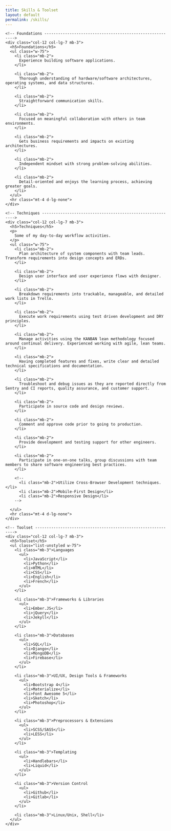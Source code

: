 ```yaml
---
title: Skills & Toolset
layout: default
permalink: /skills/
---
```


<div class="col-11 col-md-12">
  <div class="row justify-content-center">

    <!-- Foundations --------------------------------------------------------->
    <div class="col-12 col-lg-7 mb-3">
      <h5>Foundations</h5>
      <ul class="w-75">
        <li class="mb-2">
          Experience building software applications.
        </li>

        <li class="mb-2">
          Thorough understanding of hardware/software architectures, operating systems, and data structures.
        </li>

        <li class="mb-2">
          Straightforward communication skills.
        </li>

        <li class="mb-2">
          Focused on meaningful collaboration with others in team environments.
        </li>

        <li class="mb-2">
          Gets business requirements and impacts on existing architectures.
        </li>

        <li class="mb-2">
          Independent mindset with strong problem-solving abilities.
        </li>

        <li class="mb-2">
          Detail-oriented and enjoys the learning process, achieving greater goals.
        </li>
      </ul>
      <hr class="mt-4 d-lg-none">
    </div>

    <!-- Techniques ---------------------------------------------------------->
    <div class="col-12 col-lg-7 mb-3">
      <h5>Techniques</h5>
      <p>
        Some of my day-to-day workflow activities.
      </p>
      <ul class="w-75">
        <li class="mb-2">
          Plan architecture of system components with team leads. Transform requirements into design concepts and ERDs.
        </li>

        <li class="mb-2">
          Design user interface and user experience flows with designer.
        </li>

        <li class="mb-2">
          Breakdown requirements into trackable, manageable, and detailed work lists in Trello.
        </li>

        <li class="mb-2">
          Execute work requirements using test driven development and DRY principles.
        </li>

        <li class="mb-2">
          Manage activities using the KANBAN lean methodology focused around continual delivery. Experienced working with agile, lean teams.
        </li>

        <li class="mb-2">
          Having completed features and fixes, write clear and detailed technical specifications and documentation.
        </li>

        <li class="mb-2">
          Troubleshoot and debug issues as they are reported directly from Sentry and CI reports, quality assurance, and customer support.
        </li>

        <li class="mb-2">
          Participate in source code and design reviews.
        </li>

        <li class="mb-2">
          Comment and approve code prior to going to production.
        </li>

        <li class="mb-2">
          Provide development and testing support for other engineers.
        </li>

        <li class="mb-2">
          Participate in one-on-one talks, group discussions with team members to share software engineering best practices.
        </li>

        <!--
          <li class="mb-2">Utilize Cross-Browser Development techniques.</li>
          <li class="mb-2">Mobile-First Design</li>
          <li class="mb-2">Responsive Design</li>
        -->

      </ul>
      <hr class="mt-4 d-lg-none">
    </div>

    <!-- Toolset ------------------------------------------------------------->
    <div class="col-12 col-lg-7 mb-3">
      <h5>Toolset</h5>
      <ul class="list-unstyled w-75">
        <li class="mb-3">Languages
          <ul>
            <li>JavaScript</li>
            <li>Python</li>
            <li>HTML</li>
            <li>CSS</li>
            <li>English</li>
            <li>French</li>
          </ul>
        </li>

        <li class="mb-3">Frameworks & Libraries
          <ul>
            <li>Ember.JS</li>
            <li>jQuery</li>
            <li>Jekyll</li>
          </ul>
        </li>

        <li class="mb-3">Databases
          <ul>
            <li>SQL</li>
            <li>Django</li>
            <li>MongoDB</li>
            <li>Firebase</li>
          </ul>
        </li>

        <li class="mb-3">UI/UX, Design Tools & Frameworks
          <ul>
            <li>Bootstrap 4</li>
            <li>Materialize</li>
            <li>Font Awesome 5</li>
            <li>Sketch</li>
            <li>Photoshop</li>
          </ul>
        </li>

        <li class="mb-3">Preprocessors & Extensions
          <ul>
            <li>SCSS/SASS</li>
            <li>LESS</li>
          </ul>
        </li>

        <li class="mb-3">Templating
          <ul>
            <li>Handlebars</li>
            <li>Liquid</li>
          </ul>
        </li>

        <li class="mb-3">Version Control
          <ul>
            <li>Github</li>
            <li>Gitlab</li>
          </ul>
        </li>

        <li class="mb-3">Linux/Unix, Shell</li>
      </ul>
    </div>
  </div>
</div>
